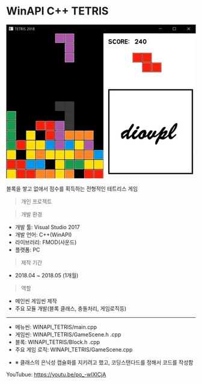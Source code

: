 # WinAPI C++ TETRIS

![인게임](https://github.com/diovpl248/cpp-tetris/blob/master/Screenshot/game.PNG?raw=true)

블록을 쌓고 없애서 점수를 획득하는 전형적인 테트리스 게임

> 개인 프로젝트

> 개발 환경
- 개발 툴: Visual Studio 2017
- 개발 언어: C++(WinAPI)
- 라이브러리: FMOD(사운드)
- 플랫폼: PC

> 제작 기간
- 2018.04 ~ 2018.05 (1개월)

> 역할
- 메인씬 게임씬 제작
- 주요 모듈 개발(블록 클래스, 충돌처리, 게임로직등)

---

* 메뉴씬: WINAPI_TETRIS/main.cpp
* 게임씬: WINAPI_TETRIS/GameScene.h .cpp
* 블록: WINAPI_TETRIS/Block.h .cpp
* 주요 게임 로직: WINAPI_TETRIS/GameScene.cpp

- ※ 클래스의 은닉성 캡슐화를 지키려고 했고, 코딩스탠다드를 정해서 코드를 작성함


YouTubue: https://youtu.be/po_-wIXlCjA